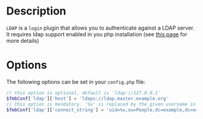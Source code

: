 # Description

`LDAP` is a `login` plugin that allows you to authenticate against a LDAP
server.
It requires ldap support enabled in you php installation (see [this page](http://www.php.net/manual/en/ldap.installation.php)
for more details)

# Options

The following options can be set in your `config.php` file:

``` php
// this option is optional, default is 'ldap://127.0.0.1'
$fmbConf['ldap']['host'] = 'ldaps://ldap.master.example.org'
// this option is mendatory. '%u' is replaced by the given username in the login page
$fmbConf['ldap']['connect_string'] = 'uid=%u,ou=People,dc=example,dc=org'
```
